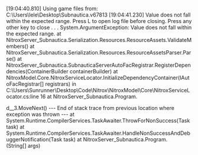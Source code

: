 [19:04:40.810] Using game files from: C:\Users\lele\Desktop\Subnautica.v67813
[19:04:41.230] Value does not fall within the expected range.
Press L to open log file before closing. Press any other key to close . . .
System.ArgumentException: Value does not fall within the expected range.
   at NitroxServer_Subnautica.Serialization.Resources.ResourceAssets.ValidateMembers()
   at NitroxServer_Subnautica.Serialization.Resources.ResourceAssetsParser.Parse()
   at NitroxServer_Subnautica.SubnauticaServerAutoFacRegistrar.RegisterDependencies(ContainerBuilder containerBuilder)
   at NitroxModel.Core.NitroxServiceLocator.InitializeDependencyContainer(IAutoFacRegistrar[] registrars) in C:\Users\Sunrunner\Desktop\Code\Nitrox\NitroxModel\Core\NitroxServiceLocator.cs:line 16
   at NitroxServer_Subnautica.Program.<Main>d__3.MoveNext()
--- End of stack trace from previous location where exception was thrown ---
   at System.Runtime.CompilerServices.TaskAwaiter.ThrowForNonSuccess(Task task)
   at System.Runtime.CompilerServices.TaskAwaiter.HandleNonSuccessAndDebuggerNotification(Task task)
   at NitroxServer_Subnautica.Program.<Main>(String[] args)
